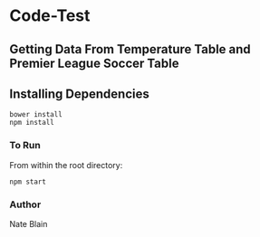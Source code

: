 # Code-Test
## Getting Data From Temperature Table and Premier League Soccer Table

## Installing Dependencies
```
bower install
npm install
```

### To Run
From within the root directory:
```
npm start
```

### Author
Nate Blain
